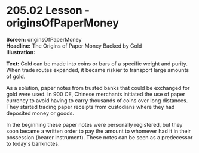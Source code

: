 # 205.02 Lesson - originsOfPaperMoney

**Screen:** originsOfPaperMoney\
**Headline:** The Origins of Paper Money Backed by Gold\
**Illustration:**

**Text:** Gold can be made into coins or bars of a specific weight and purity. When trade routes expanded, it became riskier to transport large amounts of gold.&#x20;

As a solution, paper notes from trusted banks that could be exchanged for gold were used. In 900 CE, Chinese merchants initiated the use of paper currency to avoid having to carry thousands of coins over long distances. They started trading paper receipts from custodians where they had deposited money or goods.

In the beginning these paper notes were personally registered, but they soon became a written order to pay the amount to whomever had it in their possession (bearer instrument). These notes can be seen as a predecessor to today's banknotes.
